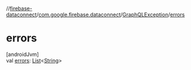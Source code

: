 //[firebase-dataconnect](../../../index.md)/[com.google.firebase.dataconnect](../index.md)/[GraphQLException](index.md)/[errors](errors.md)

# errors

[androidJvm]\
val [errors](errors.md): [List](https://kotlinlang.org/api/latest/jvm/stdlib/kotlin.collections/-list/index.html)&lt;[String](https://kotlinlang.org/api/latest/jvm/stdlib/kotlin/-string/index.html)&gt;
